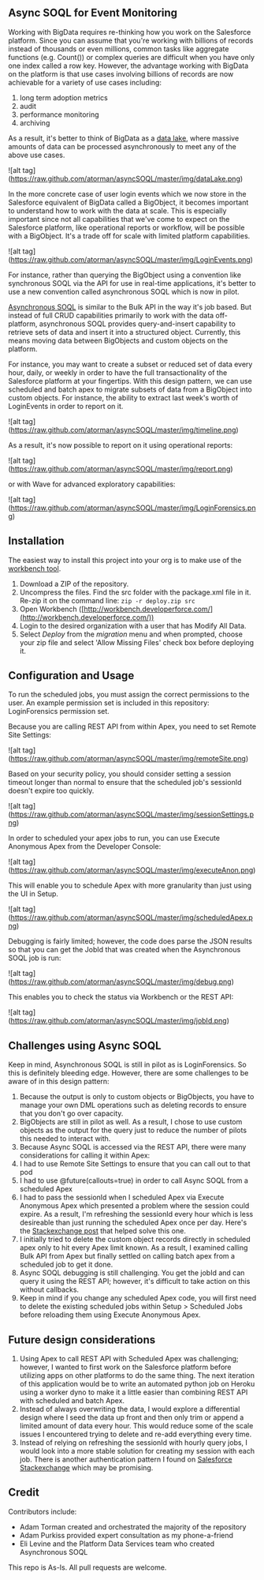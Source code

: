 ## Async SOQL for Event Monitoring

Working with BigData requires re-thinking how you work on the Salesforce platform. Since you can assume that you're working with billions of records instead of thousands or even millions, common tasks like aggregate functions (e.g. Count()) or complex queries are difficult when you have only one index called a row key. However, the advantage working with BigData on the platform is that use cases involving billions of records are now achievable for a variety of use cases including:

1. long term adoption metrics
2. audit
3. performance monitoring
4. archiving

As a result, it's better to think of BigData as a [data lake](https://en.wikipedia.org/wiki/Data_lake), where massive amounts of data can be processed asynchronously to meet any of the above use cases.

![alt tag] (https://raw.github.com/atorman/asyncSOQL/master/img/dataLake.png)

In the more concrete case of user login events which we now store in the Salesforce equivalent of BigData called a BigObject, it becomes important to understand how to work with the data at scale. This is especially important since not all capabilities that we've come to expect on the Salesforce platform, like operational reports or workflow, will be possible with a BigObject. It's a trade off for scale with limited platform capabilities.

![alt tag] (https://raw.github.com/atorman/asyncSOQL/master/img/LoginEvents.png)

For instance, rather than querying the BigObject using a convention like synchronous SOQL via the API for use in real-time applications, it's better to use a new convention called asynchronous SOQL which is now in pilot. 

[Asynchronous SOQL](http://docs.releasenotes.salesforce.com/en-us/winter16/release-notes/rn_general_async_query.htm) is similar to the Bulk API in the way it's job based. But instead of full CRUD capabilities primarily to work with the data off-platform, asynchronous SOQL provides query-and-insert capability to retrieve sets of data and insert it into a structured object. Currently, this means moving data between BigObjects and custom objects on the platform.

For instance, you may want to create a subset or reduced set of data every hour, daily, or weekly in order to have the full transactionality of the Salesforce platform at your fingertips. With this design pattern, we can use scheduled and batch apex to migrate subsets of data from a BigObject into custom objects. For instance, the ability to extract last week's worth of LoginEvents in order to report on it.

![alt tag] (https://raw.github.com/atorman/asyncSOQL/master/img/timeline.png)

As a result, it's now possible to report on it using operational reports:

![alt tag] (https://raw.github.com/atorman/asyncSOQL/master/img/report.png)

or with Wave for advanced exploratory capabilities:

![alt tag] (https://raw.github.com/atorman/asyncSOQL/master/img/LoginForensics.png)


## Installation

The easiest way to install this project into your org is to make use of the [workbench tool](http://workbench.developerforce.com).  

1. Download a ZIP of the repository. 
2. Uncompress the files. Find the src folder with the package.xml file in it. Re-zip it on the command line: 
```zip -r deploy.zip src```
3. Open Workbench ([http://workbench.developerforce.com/](http://workbench.developerforce.com/)) 
4. Login to the desired organization with a user that has Modify All Data.  
5. Select *Deploy* from the *migration* menu and when prompted, choose your zip file and select 'Allow Missing Files' check box before deploying it.


## Configuration and Usage

To run the scheduled jobs, you must assign the correct permissions to the user. An example permission set is included in this repository: LoginForensics permission set.

Because you are calling REST API from within Apex, you need to set Remote Site Settings:

![alt tag] (https://raw.github.com/atorman/asyncSOQL/master/img/remoteSite.png)

Based on your security policy, you should consider setting a session timeout longer than normal to ensure that the scheduled job's sessionId doesn't expire too quickly.

![alt tag] (https://raw.github.com/atorman/asyncSOQL/master/img/sessionSettings.png)

In order to scheduled your apex jobs to run, you can use Execute Anonymous Apex from the Developer Console:

![alt tag] (https://raw.github.com/atorman/asyncSOQL/master/img/executeAnon.png)

This will enable you to schedule Apex with more granularity than just using the UI in Setup.

![alt tag] (https://raw.github.com/atorman/asyncSOQL/master/img/scheduledApex.png)


Debugging is fairly limited; however, the code does parse the JSON results so that you can get the JobId that was created when the Asynchronous SOQL job is run:

![alt tag] (https://raw.github.com/atorman/asyncSOQL/master/img/debug.png)

This enables you to check the status via Workbench or the REST API:

![alt tag] (https://raw.github.com/atorman/asyncSOQL/master/img/jobId.png)

## Challenges using Async SOQL

Keep in mind, Asynchronous SOQL is still in pilot as is LoginForensics. So this is definitely bleeding edge. However, there are some challenges to be aware of in this design pattern:

1. Because the output is only to custom objects or BigObjects, you have to manage your own DML operations such as deleting records to ensure that you don't go over capacity.
2. BigObjects are still in pilot as well. As a result, I chose to use custom objects as the output for the query just to reduce the number of pilots this needed to interact with.
3. Because Async SOQL is accessed via the REST API, there were many considerations for calling it within Apex:
  1. I had to use Remote Site Settings to ensure that you can call out to that pod
  2. I had to use @future(callouts=true) in order to call Async SOQL from a scheduled Apex
  3. I had to pass the sessionId when I scheduled Apex via Execute Anonymous Apex which presented a problem where the session could expire. As a result, I'm refreshing the sessionId every hour which is less desireable than just running the scheduled Apex once per day. Here's the [Stackexchange post](http://salesforce.stackexchange.com/questions/21435/how-to-get-userinfo-getsessionid-in-scheduler-batch) that helped solve this one.
  4. I initially tried to delete the custom object records directly in scheduled apex only to hit every Apex limit known. As a result, I examined calling Bulk API from Apex but finally settled on calling batch apex from a scheduled job to get it done. 
4. Async SOQL debugging is still challenging. You get the jobId and can query it using the REST API; however, it's difficult to take action on this without callbacks.
5. Keep in mind if you change any scheduled Apex code, you will first need to delete the existing scheduled jobs within Setup > Scheduled Jobs before reloading them using Execute Anonymous Apex.

## Future design considerations

1. Using Apex to call REST API with Scheduled Apex was challenging; however, I wanted to first work on the Salesforce platform before utilizing apps on other platforms to do the same thing. The next iteration of this application would be to write an automated python job on Heroku using a worker dyno to make it a little easier than combining REST API with scheduled and batch Apex.
2. Instead of always overwriting the data, I would explore a differential design where I seed the data up front and then only trim or append a limited amount of data every hour. This would reduce some of the scale issues I encountered trying to delete and re-add everything every time.
3. Instead of relying on refreshing the sessionId with hourly query jobs, I would look into a more stable solution for creating my session with each job. There is another authentication pattern I found on [Salesforce Stackexchange](http://salesforce.stackexchange.com/questions/9261/session-id-from-scheduled-jobs) which may be promising.

## Credit

Contributors include:

* Adam Torman created and orchestrated the majority of the repository
* Adam Purkiss provided expert consultation as my phone-a-friend
* Eli Levine and the Platform Data Services team who created Asynchronous SOQL

This repo is As-Is. All pull requests are welcome.